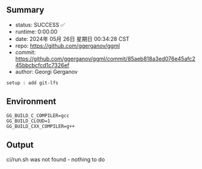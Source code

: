 ## Summary

- status:  SUCCESS ✅
- runtime: 0:00.00
- date:    2024年 05月 26日 星期日 00:34:28 CST
- repo:    https://github.com/ggerganov/ggml
- commit:  https://github.com/ggerganov/ggml/commit/85aeb818a3ed076e45afc245bbcbcfcd1c7326ef
- author:  Georgi Gerganov
```
setup : add git-lfs
```

## Environment

```
GG_BUILD_C_COMPILER=gcc
GG_BUILD_CLOUD=1
GG_BUILD_CXX_COMPILER=g++
```

## Output

ci/run.sh was not found - nothing to do
